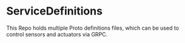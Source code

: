 # ServiceDefinitions

This Repo holds multiple Proto definitions files, which can be used to control sensors and actuators via GRPC. 

